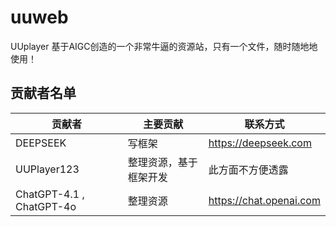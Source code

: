 # uuweb
UUplayer 基于AIGC创造的一个非常牛逼的资源站，只有一个文件，随时随地地使用！<br>

贡献者名单
---------------
|  贡献者   | 主要贡献  |联系方式|
|  ----  | ----  |--------|
| DEEPSEEK  |写框架 |<https://deepseek.com>|
| UUPlayer123  | 整理资源，基于框架开发|此方面不方便透露|          |
|ChatGPT-4.1 , ChatGPT-4o| 整理资源|<https://chat.openai.com>|
